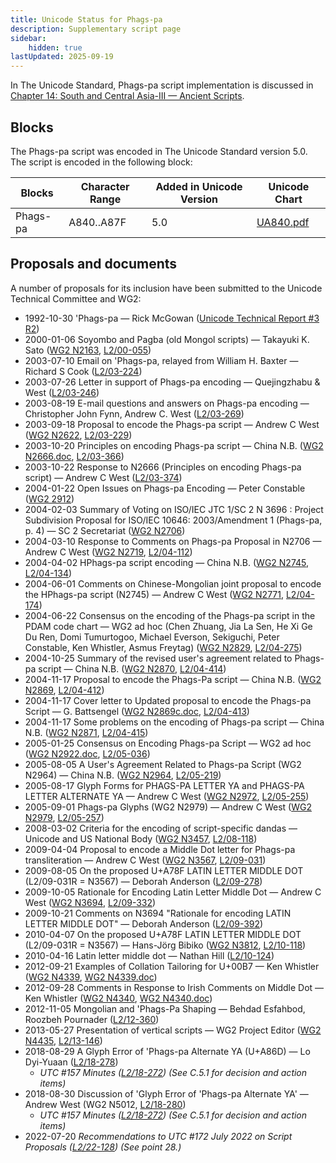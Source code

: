 ```yaml
---
title: Unicode Status for Phags-pa
description: Supplementary script page
sidebar:
    hidden: true
lastUpdated: 2025-09-19
---
```


In The Unicode Standard, Phags-pa script implementation is discussed in [Chapter 14: South and Central Asia-III — Ancient Scripts](https://www.unicode.org/versions/latest/core-spec/chapter-14/#G40430).

## Blocks

The Phags-pa script was encoded in The Unicode Standard version 5.0. The script is encoded in the following block:

| Blocks | Character Range | Added in Unicode Version | Unicode Chart |
| ------ | --------------- | ------------------------ | ------------- |
| Phags-pa | A840..A87F | 5.0 | [UA840.pdf](http://www.unicode.org/charts/PDF/UA840.pdf) |

## Proposals and documents

A number of proposals for its inclusion have been submitted to the Unicode Technical Committee and WG2:
- 1992-10-30 'Phags-pa — Rick McGowan ([Unicode Technical Report #3 R2](http://www.unicode.org/reports/tr3-2/))
- 2000-01-06 Soyombo and Pagba (old Mongol scripts) — Takayuki K. Sato ([WG2 N2163](https://www.unicode.org/wg2/docs/n2163.pdf), [L2/00-055](http://www.unicode.org/cgi-bin/GetMatchingDocs.pl?L2/00-055))
- 2003-07-10 Email on 'Phags-pa, relayed from William H. Baxter — Richard S Cook ([L2/03-224](http://www.unicode.org/cgi-bin/GetMatchingDocs.pl?L2/03-224))
- 2003-07-26 Letter in support of Phags-pa encoding — Quejingzhabu &amp; West ([L2/03-246](http://www.unicode.org/cgi-bin/GetMatchingDocs.pl?L2/03-246))
- 2003-08-19 E-mail questions and answers on Phags-pa encoding — Christopher John Fynn, Andrew C. West ([L2/03-269](http://www.unicode.org/cgi-bin/GetMatchingDocs.pl?L2/03-269))
- 2003-09-18 Proposal to encode the Phags-pa script — Andrew C West ([WG2 N2622](https://www.unicode.org/wg2/docs/n2622.pdf), [L2/03-229](http://www.unicode.org/cgi-bin/GetMatchingDocs.pl?L2/03-229))
- 2003-10-20 Principles on encoding Phags-pa script — China N.B. ([WG2 N2666.doc](https://www.unicode.org/wg2/docs/n2666.doc), [L2/03-366](http://www.unicode.org/cgi-bin/GetMatchingDocs.pl?L2/03-366))
- 2003-10-22 Response to N2666 (Principles on encoding Phags-pa script) — Andrew C West ([L2/03-374](http://www.unicode.org/cgi-bin/GetMatchingDocs.pl?L2/03-374))
- 2004-01-22 Open Issues on Phags-pa Encoding — Peter Constable ([WG2 2912](https://www.unicode.org/wg2/docs/n2912.pdf))
- 2004-02-03 Summary of Voting on ISO/IEC JTC 1/SC 2 N 3696 : Project Subdivision Proposal for ISO/IEC 10646: 2003/Amendment 1 (Phags-pa, p. 4) — SC 2 Secretariat ([WG2 N2706](https://www.unicode.org/wg2/docs/n2706.pdf))
- 2004-03-10 Response to Comments on Phags-pa Proposal in N2706 — Andrew C West ([WG2 N2719](https://www.unicode.org/wg2/docs/n2719.pdf), [L2/04-112](http://www.unicode.org/cgi-bin/GetMatchingDocs.pl?L2/04-112))
- 2004-04-02 HPhags-pa script encoding — China N.B. ([WG2 N2745](https://www.unicode.org/wg2/docs/n2745.pdf), [L2/04-134](http://www.unicode.org/cgi-bin/GetMatchingDocs.pl?L2/04-134))
- 2004-06-01 Comments on Chinese-Mongolian joint proposal to encode the HPhags-pa script (N2745) — Andrew C West ([WG2 N2771](https://www.unicode.org/wg2/docs/n2771r.pdf), [L2/04-174](http://www.unicode.org/cgi-bin/GetMatchingDocs.pl?L2/04-174))
- 2004-06-22 Consensus on the encoding of the Phags-pa script in the PDAM code chart — WG2 ad hoc (Chen Zhuang, Jia La Sen, He Xi Ge Du Ren, Domi Tumurtogoo, Michael Everson, Sekiguchi, Peter Constable, Ken Whistler, Asmus Freytag) ([WG2 N2829](https://www.unicode.org/wg2/docs/n2829.pdf), [L2/04-275](http://www.unicode.org/cgi-bin/GetMatchingDocs.pl?L2/04-275))
- 2004-10-25 Summary of the revised user's agreement related to Phags-pa script — China N.B. ([WG2 N2870](https://www.unicode.org/wg2/docs/n2870.pdf), [L2/04-414](http://www.unicode.org/cgi-bin/GetMatchingDocs.pl?L2/04-414))
- 2004-11-17 Proposal to encode the Phags-Pa script — China N.B. ([WG2 N2869](https://www.unicode.org/wg2/docs/n2869.pdf), [L2/04-412](http://www.unicode.org/cgi-bin/GetMatchingDocs.pl?L2/04-412))
- 2004-11-17 Cover letter to Updated proposal to encode the Phags-pa Script — G. Battsengel ([WG2 N2869c.doc](https://www.unicode.org/wg2/docs/n2869c.doc), [L2/04-413](http://www.unicode.org/cgi-bin/GetMatchingDocs.pl?L2/04-413))
- 2004-11-17 Some problems on the encoding of Phags-pa script — China N.B. ([WG2 N2871](https://www.unicode.org/wg2/docs/n2871.pdf), [L2/04-415](http://www.unicode.org/cgi-bin/GetMatchingDocs.pl?L2/04-415))
- 2005-01-25 Consensus on Encoding Phags-pa Script — WG2 ad hoc ([WG2 N2922.doc](https://www.unicode.org/wg2/docs/n2922.doc), [L2/05-036](http://www.unicode.org/cgi-bin/GetMatchingDocs.pl?L2/05-036))
- 2005-08-05 A User's Agreement Related to Phags-pa Script (WG2 N2964) — China N.B. ([WG2 N2964](https://www.unicode.org/wg2/docs/n2964.pdf), [L2/05-219](http://www.unicode.org/cgi-bin/GetMatchingDocs.pl?L2/05-219))
- 2005-08-17 Glyph Forms for PHAGS-PA LETTER YA and PHAGS-PA LETTER ALTERNATE YA — Andrew C West ([WG2 N2972](https://www.unicode.org/wg2/docs/n2972.pdf), [L2/05-255](http://www.unicode.org/cgi-bin/GetMatchingDocs.pl?L2/05-255))
- 2005-09-01 Phags-pa Glyphs (WG2 N2979) — Andrew C West ([WG2 N2979](https://www.unicode.org/wg2/docs/n2979.pdf), [L2/05-257](http://www.unicode.org/cgi-bin/GetMatchingDocs.pl?L2/05-257))
- 2008-03-02 Criteria for the encoding of script-specific dandas — Unicode and US National Body ([WG2 N3457](https://www.unicode.org/wg2/docs/n3457.pdf), [L2/08-118](http://www.unicode.org/cgi-bin/GetMatchingDocs.pl?L2/08-118))
- 2009-04-04 Proposal to encode a Middle Dot letter for Phags-pa transliteration — Andrew C West ([WG2 N3567](https://www.unicode.org/wg2/docs/n3567.pdf), [L2/09-031](http://www.unicode.org/cgi-bin/GetMatchingDocs.pl?L2/09-031))
- 2009-08-05 On the proposed U+A78F LATIN LETTER MIDDLE DOT (L2/09-031R = N3567) — Deborah Anderson ([L2/09-278](http://www.unicode.org/cgi-bin/GetMatchingDocs.pl?L2/09-278))
- 2009-10-05 Rationale for Encoding Latin Letter Middle Dot — Andrew C West ([WG2 N3694](https://www.unicode.org/wg2/docs/n3694.pdf), [L2/09-332](http://www.unicode.org/cgi-bin/GetMatchingDocs.pl?L2/09-332))
- 2009-10-21 Comments on N3694 "Rationale for encoding LATIN LETTER MIDDLE DOT" — Deborah Anderson ([L2/09-392](http://www.unicode.org/cgi-bin/GetMatchingDocs.pl?L2/09-392))
- 2010-04-07 On the proposed U+A78F LATIN LETTER MIDDLE DOT (L2/09-031R = N3567) — Hans-Jörg Bibiko ([WG2 N3812](https://www.unicode.org/wg2/docs/n3812.pdf), [L2/10-118](http://www.unicode.org/cgi-bin/GetMatchingDocs.pl?L2/10-118))
- 2010-04-16 Latin letter middle dot — Nathan Hill ([L2/10-124](http://www.unicode.org/cgi-bin/GetMatchingDocs.pl?L2/10-124))
- 2012-09-21 Examples of Collation Tailoring for U+00B7 — Ken Whistler ([WG2 N4339](https://www.unicode.org/wg2/docs/n4339.pdf), [WG2 N4339.doc](https://www.unicode.org/wg2/docs/n4339.doc))
- 2012-09-28 Comments in Response to Irish Comments on Middle Dot — Ken Whistler ([WG2 N4340](https://www.unicode.org/wg2/docs/n4340.pdf), [WG2 N4340.doc](https://www.unicode.org/wg2/docs/n4340.doc))
- 2012-11-05 Mongolian and 'Phags-Pa Shaping — Behdad Esfahbod, Roozbeh Pournader ([L2/12-360](http://www.unicode.org/cgi-bin/GetMatchingDocs.pl?L2/12-360))
- 2013-05-27 Presentation of vertical scripts — WG2 Project Editor ([WG2 N4435](https://www.unicode.org/wg2/docs/n4435.pdf), [L2/13-146](http://www.unicode.org/cgi-bin/GetMatchingDocs.pl?L2/13-146))
- 2018-08-29 A Glyph Error of 'Phags-pa Alternate YA (U+A86D) — Lo Dyi-Yuaan ([L2/18-278](http://www.unicode.org/cgi-bin/GetMatchingDocs.pl?L2/18-278))
  - _UTC #157 Minutes ([L2/18-272](http://www.unicode.org/L2/L2018/18272.htm)) (See C.5.1 for decision and action items)_
- 2018-08-30 Discussion of 'Glyph Error of 'Phags-pa Alternate YA' — Andrew West (WG2 N5012, [L2/18-280](http://www.unicode.org/cgi-bin/GetMatchingDocs.pl?L2/18-280))
  - _UTC #157 Minutes ([L2/18-272](http://www.unicode.org/L2/L2018/18272.htm)) (See C.5.1 for decision and action items)_
- 2022-07-20 _Recommendations to UTC #172 July 2022 on Script Proposals ([L2/22-128](http://www.unicode.org/cgi-bin/GetMatchingDocs.pl?L2/22-128)) (See point 28.)_
